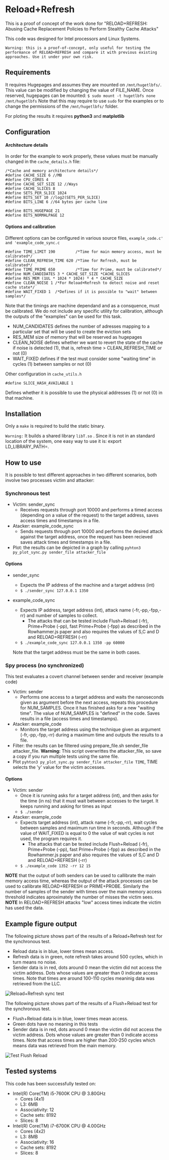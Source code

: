# Reload+Refresh

This is a proof of concept of the work done for "RELOAD+REFRESH: Abusing Cache Replacement Policies to Perform Stealthy Cache Attacks" 

This code was designed for Intel processors and Linux Systems.

`Warning: this is a proof-of-concept, only useful for testing the performance of RELOAD+REFRESH and compare it with previous existing approaches. Use it under your own risk.`

## Requirements

It requires Hugepages and assumes they are mounted on `/mnt/hugetlbfs/`. This value can be modified by changing the value of FILE_NAME.
Once reserved, hugepages can be mounted: `$ sudo mount -t hugetlbfs none /mnt/hugetlbfs`
Note that this may require to use `sudo` for the examples or to change the permissions of the `/mnt/hugetlbfs/` folder.

For ploting the results it requires **python3** and **matplotlib**

## Configuration

#### Architecture details

In order for the example to work properly, these values must be manually changed in the `cache_details.h` file:

```
/*Cache and memory architecture details*/
#define CACHE_SIZE 6 //MB
#define CPU_CORES 4
#define CACHE_SET_SIZE 12 //Ways
#define CACHE_SLICES 8
#define SETS_PER_SLICE 1024
#define BITS_SET 10 //log2(SETS_PER_SLICE)
#define BITS_LINE 6 //64 bytes per cache line

#define BITS_HUGEPAGE 21
#define BITS_NORMALPAGE 12
```

#### Options and calibration

Different options can be configured in various source files, `example_code.c' and 'example_code_sync.c`

```
#define TIME_LIMIT 190         /*Time for main memory access, must be calibrated*/
#define CLEAN_REFRESH_TIME 620 /*Time for Refresh, must be calibrated*/
#define TIME_PRIME 650         /*Time for Prime, must be calibrated*/
#define NUM_CANDIDATES 3 * CACHE_SET_SIZE *CACHE_SLICES
#define RES_MEM (1UL * 1024 * 1024) * 4 * CACHE_SIZE
#define CLEAN_NOISE 1 /*For Reload+Refresh to detect noise and reset cache state*/
#define WAIT_FIXED 1  /*Defines if it is possible to "wait" between samples*/
```
Note that the timings are machine dependand and as a consquence, must be calibrated. We do not include any specific utility for calibration, although the outputs of the "examples" can be used for this task. 
* NUM_CANDIDATES defines the number of adresses mapping to a particular set that will be used to create the eviction sets
* RES_MEM  size of memory that will be reserved as hugepages
* CLEAN_NOISE defines whether we want to revert the state of the cache if noise is detected (1), that is, refresh time > CLEAN_REFRESH_TIME or not (0)
* WAIT_FIXED defines if the test must consider some "waiting time" in cycles (1) between samples or not (0)

Other configuration in `cache_utils.h`

```
#define SLICE_HASH_AVAILABLE 1
```
Defines whether it is possible to use the physical addresses (1) or not (0) in that machine.

## Installation

Only a `make` is required to build the static binary.

`Warning:` It builds a shared library `libT.so` . Since it is not in an standard location of the system, one easy way to use it is:
export LD_LIBRARY_PATH=.

## How to use

It is possible to test different approaches in two different scenarios, both involve two processes victim and attacker:

### Synchronous test

* Victim: sender_sync
  * Receives requests through port 10000 and performs a timed access (depending on a value of the request) to the target address, saves access times and timestamps in a file.
* Atacker: example_code_sync
  * Sends requests through port 10000 and performs the desired attack against the target address, once the request has been recieved saves attack times and timestamps in a file.
* Plot: the results can be depicted in a graph by calling `pyhton3  py_plot_sync.py sender_file attacker_file`

#### Options

* sender_sync
  * Expects the IP address of the machine and a target address (int)
  * `$ ./sender_sync 127.0.0.1 1350`
* example_code_sync
  * Expects IP address, target address (int), attack name (-fr,-pp,-fpp,-rr) and number of samples to collect.
    * The attacks that can be tested include Flush+Reload (-fr), Prime+Probe (-pp), fast Prime+Probe (-fpp) as described in the Rowhammer.js paper and also requires the values of S,C and D and RELOAD+REFRESH (-rr)
  * `$ ./example_code_sync 127.0.0.1 1350 -pp 60000`
  
  Note that the target address must be the same in both cases.

### Spy process (no synchronized)

This test evaluates a covert channel between sender and receiver (example code)

* Victim: sender
  * Performs one access to a target address and waits the nanoseconds given as argument before the next access, repeats this procedure for NUM_SAMPLES. Once it has finished asks for a new "waiting time". The value of NUM_SAMPLES is "defined" in the code. Saves results in a file (access times and timestamps). 
* Atacker: example_code
  * Monitors the target address using the technique given as argument (-fr,-pp,-fpp,-rr) during a maximum time and outputs the results to a file. 
* Filter: the results can be filtered using prepare_file.sh sender_file attacker_file. **Warning:** This script overwrittes the attacker_file, so save a copy if you run multiple tests using the same file.
* Plot  `pyhton3 py_plot_sync.py sender_file attacker_file TIME`, TIME selects the 'y' value for the victim accesses.

#### Options

* Victim: sender
  * Once it is running asks for a target address (int), and then asks for the time (in ns) that it must wait between accesses to the target. It keeps running and asking for times as input
  * `$ ./sender`
* Atacker: example_code
  * Expects target address (int), attack name (-fr,-pp,-rr), wait cycles between samples and maximum run time in seconds. Although if the value of WAIT_FIXED is equal to 0 the value of wait cycles is not used, the program requires it.
    * The attacks that can be tested include Flush+Reload (-fr), Prime+Probe (-pp), fast Prime+Probe (-fpp) as described in the Rowhammer.js paper and also requires the values of S,C and D and RELOAD+REFRESH (-rr)
  * `$ ./example_code 1352 -rr 12 15`

**NOTE** that the output of both senders can be used to callibrate the main memory access time, whereas the output of the attack  processes can be used to callibrate RELOAD+REFRESH or PRIME+PROBE. Similarly the number of samples of the sender with times over the main memory access threshold indicates aproximately the number of misses the victim sees.
**NOTE** In RELOAD+REFRESH attacks "low" access times indicate the victim has used the data. 

## Example figure output

The following picture shows part of the results of a Reload+Refresh test for the synchronous test.
* Reload data is in blue, lower times mean access.
* Refresh data is in green, note refresh takes around 500 cycles, which in turn means no noise.
* Sender data is in red, dots around 0 mean the victim did not access the victim address. Dots whose values are greater than 0 indicate access times. Note that times are around 100-110 cycles meaninig data was retrieved from the LLC.
  
![Reload+Refresh sync test](https://user-images.githubusercontent.com/8258801/69368091-b8e89000-0c99-11ea-8fda-0111811d61de.png)


The following picture shows part of the results of a Flush+Reload test for the synchronous test.
* Flush+Reload data is in blue, lower times mean access.
* Green dots have no meaning in this tests
* Sender data is in red, dots around 0 mean the victim did not access the victim address. Dots whose values are greater than 0 indicate access times. Note that access times are higher than 200-250 cycles which means data was retrieved from the main memory.

![Test Flush Reload](https://user-images.githubusercontent.com/8258801/69369332-301f2380-0c9c-11ea-829c-eb8748b47e23.png)

## Tested systems

This code has been successfully tested on:

* Intel(R) Core(TM) i5-7600K CPU @ 3.80GHz
	* Cores (4x1)
	* L3: 6MB
	* Associativity: 12
	* Cache sets: 8192
	* Slices: 8
* Intel(R) Core(TM) i7-6700K CPU @ 4.00GHz
	* Cores (4x2)
	* L3: 8MB
	* Associativity: 16
	* Cache sets: 8192
	* Slices: 8
